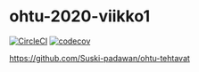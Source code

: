 # ohtu-2020-viikko1
[![CircleCI](https://circleci.com/gh/Suski-padawan/ohtu-2020-viikko1.svg?style=svg)](https://circleci.com/gh/Suski-padawan/ohtu-2020-viikko1)
[![codecov](https://codecov.io/gh/Suski-padawan/ohtu-2020-viikko1/branch/master/graph/badge.svg)](https://codecov.io/gh/Suski-padawan/ohtu-2020-viikko1)

https://github.com/Suski-padawan/ohtu-tehtavat
